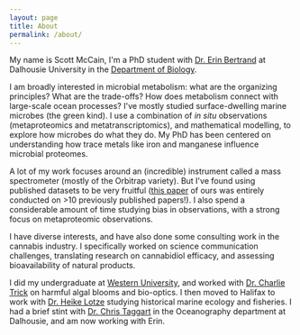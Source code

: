 ```yaml
---
layout: page
title: About
permalink: /about/
---
```


My name is Scott McCain, I'm a PhD student with [Dr. Erin Bertrand](http://erinbertrand.blogspot.ca/) at Dalhousie University in the [Department of Biology](https://www.dal.ca/faculty/science/biology.html).  

I am broadly interested in microbial metabolism: what are the organizing principles? What are the trade-offs? How does metabolism connect with large-scale ocean processes? I've mostly studied surface-dwelling marine microbes (the green kind). I use a combination of *in situ* observations (metaproteomics and metatranscriptomics), and mathematical modelling, to explore how microbes do what they do. My PhD has been centered on understanding how trace metals like iron and manganese influence microbial proteomes.

A lot of my work focuses around an (incredible) instrument called a mass spectrometer (mostly of the Orbitrap variety). But I've found using published datasets to be very fruitful ([this paper](https://pubmed.ncbi.nlm.nih.gov/31483995/) of ours was entirely conducted on >10 previously published papers!). I also spend a considerable amount of time studying bias in observations, with a strong focus on metaproteomic observations.

I have diverse interests, and have also done some consulting work in the cannabis industry. I specifically worked on science communication challenges, translating research on cannabidiol efficacy, and assessing bioavailability of natural products.

I did my undergraduate at [Western University](https://www.uwo.ca/biology/), and worked with [Dr. Charlie Trick](https://www.uwo.ca/biology/directory/faculty/trick.html) on harmful algal blooms and bio-optics. I then moved to Halifax to work with [Dr. Heike Lotze](http://lotzelab.biology.dal.ca/) studying historical marine ecology and fisheries. I had a brief stint with [Dr. Chris Taggart](http://fishocean.ocean.dal.ca/) in the Oceanography department at Dalhousie, and am now working with Erin.


